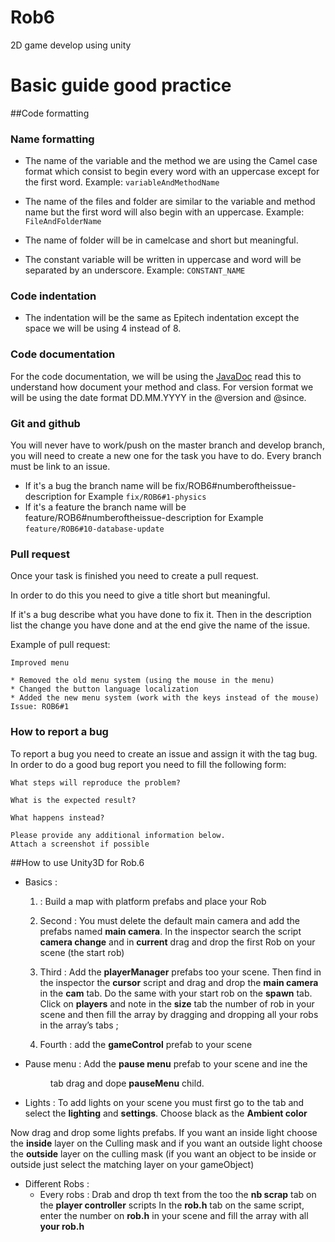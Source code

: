 # Rob6
2D game develop using unity

# Basic guide good practice

##Code formatting

### Name formatting

* The name of the variable and the method we are using the Camel case format which consist to begin every word with an uppercase except for the first word.
 Example: <code>variableAndMethodName</code>

* The name of the files and folder are similar to the variable and method name but the first word will also begin with an uppercase.
Example: <code>FileAndFolderName</code>


* The name of folder will be in camelcase and short but meaningful.

* The constant variable will be written in uppercase and word will be separated by an underscore.
Example: <code>CONSTANT_NAME</code>



### Code indentation

* The indentation will be the same as Epitech indentation except the space we will be using 4 instead of 8.

### Code documentation

For the code documentation, we will be using the [JavaDoc](https://en.wikipedia.org/wiki/Javadoc) read this to understand how document your method and class.
For version format we will be using the date format DD.MM.YYYY in the @version and @since.

### Git and github

You will never have to work/push on the master branch and develop branch, you will need to create a new one for the task you have to do.
Every branch must be link to an issue.
* If it's a bug the branch name will be fix/ROB6#numberoftheissue-description for Example <code>fix/ROB6#1-physics</code>
* If it's a feature the branch name will be feature/ROB6#numberoftheissue-description for Example <code>feature/ROB6#10-database-update</code>

### Pull request

Once your task is finished you need to create a pull request.

In order to do this you need to give a title short but meaningful.

If it's a bug describe what you have done to fix it.
Then in the description list the change you have done and at the end give the name of the issue.

Example of pull request:

```
Improved menu
 
* Removed the old menu system (using the mouse in the menu)
* Changed the button language localization
* Added the new menu system (work with the keys instead of the mouse)
Issue: ROB6#1
```

### How to report a bug

To report a bug you need to create an issue and assign it with the tag bug.
In order to do a good bug report you need to fill the following form:
``` 
What steps will reproduce the problem?
 
What is the expected result?
 
What happens instead?
 
Please provide any additional information below.
Attach a screenshot if possible
```

 ##How to use Unity3D for Rob.6

- Basics :

    1. : Build a map with platform prefabs and place your Rob
    2. Second : You must delete the default main camera and add the prefabs named  **main camera**. In the inspector search the script **camera change** and in **current** drag and drop the first Rob on your scene (the start rob)

    3. Third : Add the **playerManager** prefabs too your scene. Then find in the inspector the **cursor** script and drag and drop the **main camera** in the **cam** tab. Do the same with your start rob on the **spawn** tab.
Click on **players** and note in the **size** tab the number of rob in your scene and then fill the array by dragging and dropping all your robs in the array’s tabs ;  

   4. Fourth : add the **gameControl** prefab to your scene

- Pause menu :
Add the **pause menu** prefab to your scene  and ine the <Menu> tab drag and dope **pauseMenu** child.

- Lights :
To add lights on your scene you must first go to the <window> tab and select the **lighting** and **settings**. Choose black as the **Ambient color**

Now drag and drop some lights prefabs. If you want an inside light choose the **inside** layer on the Culling mask and if you want an outside light choose the **outside** layer on the culling mask
(if you want an object to be inside or outside just select the matching layer on your gameObject)

- Different Robs :
    - Every robs :
Drab and drop th <nb scrap> text from the <pause menu> too the **nb scrap** tab on the **player controller** scripts
In the **rob.h** tab on the same script, enter the number on **rob.h** in your scene and fill the array with all **your rob.h**

